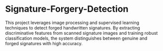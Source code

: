 # Signature-Forgery-Detection
This project leverages image processing and supervised learning techniques to detect forged handwritten signatures. By extracting discriminative features from scanned signature images and training robust classification models, the system distinguishes between genuine and forged signatures with high accuracy.
